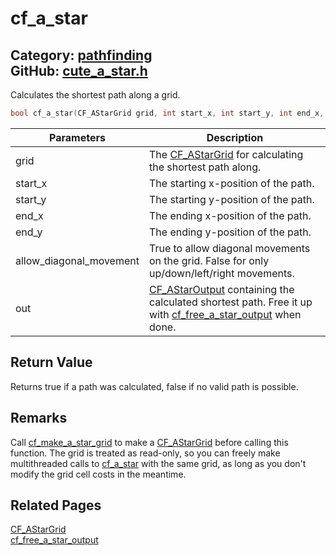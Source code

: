 [](../header.md ':include')

# cf_a_star

Category: [pathfinding](https://github.com/RandyGaul/cute_framework/blob/master/docs/api_reference?id=pathfinding)  
GitHub: [cute_a_star.h](https://github.com/RandyGaul/cute_framework/blob/master/include/cute_a_star.h)  
---

Calculates the shortest path along a grid.

```cpp
bool cf_a_star(CF_AStarGrid grid, int start_x, int start_y, int end_x, int end_y, bool allow_diagonal_movement, CF_AStarOutput* out);
```

Parameters | Description
--- | ---
grid | The [CF_AStarGrid](https://github.com/RandyGaul/cute_framework/blob/master/docs/pathfinding/cf_astargrid.md) for calculating the shortest path along.
start_x | The starting x-position of the path.
start_y | The starting y-position of the path.
end_x | The ending x-position of the path.
end_y | The ending y-position of the path.
allow_diagonal_movement | True to allow diagonal movements on the grid. False for only up/down/left/right movements.
out | [CF_AStarOutput](https://github.com/RandyGaul/cute_framework/blob/master/docs/pathfinding/cf_astaroutput.md) containing the calculated shortest path. Free it up with [cf_free_a_star_output](https://github.com/RandyGaul/cute_framework/blob/master/docs/pathfinding/cf_free_a_star_output.md) when done.

## Return Value

Returns true if a path was calculated, false if no valid path is possible.

## Remarks

Call [cf_make_a_star_grid](https://github.com/RandyGaul/cute_framework/blob/master/docs/pathfinding/cf_make_a_star_grid.md) to make a [CF_AStarGrid](https://github.com/RandyGaul/cute_framework/blob/master/docs/pathfinding/cf_astargrid.md) before calling this function. The grid is treated as read-only, so you can freely
make multithreaded calls to [cf_a_star](https://github.com/RandyGaul/cute_framework/blob/master/docs/pathfinding/cf_a_star.md) with the same grid, as long as you don't modify the grid cell costs in the meantime.

## Related Pages

[CF_AStarGrid](https://github.com/RandyGaul/cute_framework/blob/master/docs/pathfinding/cf_astargrid.md)  
[cf_free_a_star_output](https://github.com/RandyGaul/cute_framework/blob/master/docs/pathfinding/cf_free_a_star_output.md)  
